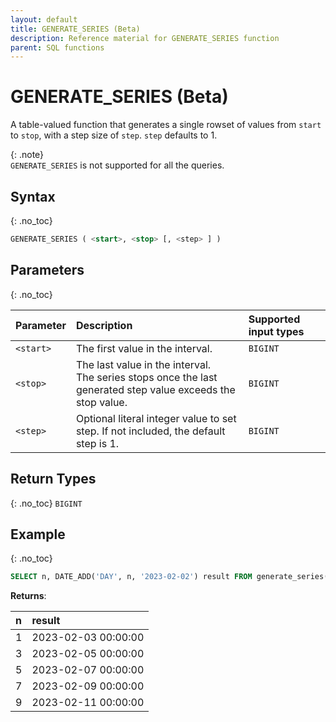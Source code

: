 ```yaml
---
layout: default
title: GENERATE_SERIES (Beta)
description: Reference material for GENERATE_SERIES function
parent: SQL functions
---
```


# GENERATE_SERIES (Beta)
A table-valued function that generates a single rowset of values from `start` to `stop`, with a step size of `step`. `step` defaults to 1.

{: .note}  
`GENERATE_SERIES` is not supported for all the queries.

## Syntax
{: .no_toc}

```sql
GENERATE_SERIES ( <start>, <stop> [, <step> ] )
```

<Syntax>

## Parameters
{: .no_toc}

| Parameter | Description | Supported input types |
| :--------- |:------------|:-|
| `<start>`  | The first value in the interval. | `BIGINT` |
| `<stop>` | The last value in the interval. <br/> The series stops once the last generated step value exceeds the stop value. |  `BIGINT ` |
| `<step>` | Optional literal integer value to set step. If not included, the default step is 1. | `BIGINT ` |


## Return Types
{: .no_toc}
`BIGINT`


## Example
{: .no_toc}


```sql
SELECT n, DATE_ADD('DAY', n, '2023-02-02') result FROM generate_series(1, 10, 2) s(n)
```

**Returns**:

| n | result |
| :--- | :--- |
| 1 | 2023-02-03 00:00:00 |
| 3 | 2023-02-05 00:00:00 |
| 5 | 2023-02-07 00:00:00 |
| 7 | 2023-02-09 00:00:00 |
| 9 | 2023-02-11 00:00:00 |

